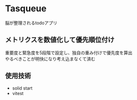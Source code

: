 # Tasqueue
脳が整理されるtodoアプリ
## メトリクスを数値化して優先順位付け
重要度と緊急度を5段階で設定し、独自の重み付けで優先度を算出  
やるべきことが明快になり考え込まなくて済む
## 使用技術
* solid start
* vitest